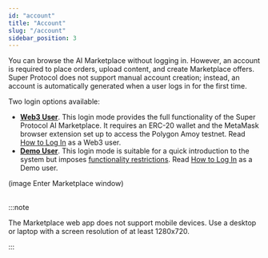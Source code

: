 ```yaml
---
id: "account"
title: "Account"
slug: "/account"
sidebar_position: 3
---
```


You can browse the AI Marketplace without logging in. However, an account is required to place orders, upload content, and create Marketplace offers. Super Protocol does not support manual account creation; instead, an account is automatically generated when a user logs in for the first time.

Two login options available:

- [**Web3 User**](/ai-marketplace/account/web3). This login mode provides the full functionality of the Super Protocol AI Marketplace. It requires an ERC-20 wallet and the MetaMask browser extension set up to access the Polygon Amoy testnet. Read [How to Log In](/ai-marketplace/guides/guide-log-in#web3-user) as a Web3 user.
- [**Demo User**](/ai-marketplace/account/demo). This login mode is suitable for a quick introduction to the system but imposes [functionality restrictions](/ai-marketplace/account/demo#demo-mode-limitations). Read [How to Log In](/ai-marketplace/guides/guide-log-in#demo-user) as a Demo user.

(image Enter Marketplace window)
<br/>
<br/>

:::note

The Marketplace web app does not support mobile devices. Use a desktop or laptop with a screen resolution of at least 1280x720.

:::
